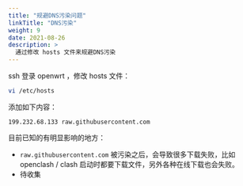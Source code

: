 ```yaml
---
title: "规避DNS污染问题"
linkTitle: "DNS污染"
weight: 9
date: 2021-08-26
description: >
  通过修改 hosts 文件来规避DNS污染
---
```


ssh 登录 openwrt ，修改 hosts 文件：

```bash
vi /etc/hosts
```

添加如下内容：

```properties
199.232.68.133 raw.githubusercontent.com
```

目前已知的有明显影响的地方：

- `raw.githubusercontent.com` 被污染之后，会导致很多下载失败，比如 openclash / clash 启动时都要下载文件，另外各种在线下载也会失败。
- 待收集




